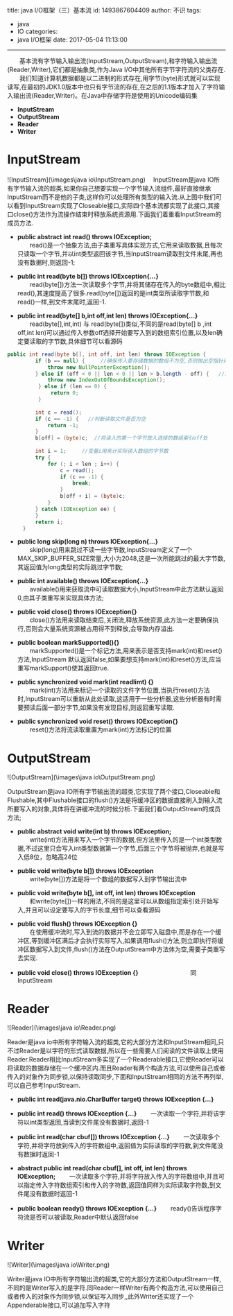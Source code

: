 title: java I/O框架（三）基本流
id: 1493867604409
author: 不识
tags:
  - java
  - IO
categories:
  - java I/O框架
date: 2017-05-04 11:13:00
---

　　基本流有字节输入输出流(InputStream,OutputStream),和字符输入输出流(Reader,Writer),它们都是抽象类,作为Java I/O中其他所有字节字符流的父类存在.
　　我们知道计算机数据都是以二进制的形式存在,用字节(byte)形式就可以实现读写,在最初的JDK1.0版本中也只有字节流的存在,在之后的1.1版本才加入了字符输入输出流(Reader,Writer)。在Java中存储字符是使用的Unicode编码集

- **InputStream**
- **OutputStream**
- **Reader**
- **Writer**
  
<!-- more -->
# InputStream
![InputStream](\images\java io\InputStream.png)
　InputStream是java IO所有字节输入流的超类,如果你自己想要实现一个字节输入流组件,最好直接继承InputStream而不是他的子类,这样你可以处理所有类型的输入流.从上图中我们可以看到InputStream实现了Closeable接口,实际四个基本流都实现了此接口,其接口close()方法作为流操作结束时释放系统资源用.下面我们着重看InputStream的成员方法.

- **public abstract int read() throws IOException;**  
　　read()是一个抽象方法,由子类重写具体实现方式,它用来读取数据,且每次只读取一个字节,并以int类型返回该字节,当InputStream读取到文件末尾,再也没有数据时,则返回-1;  
  
- **public int read(byte b[]) throws IOException{...}**  
　　read(byte[])方法一次读取多个字节,并将其储存在传入的byte数组中,相比read(),其速度提高了很多.read(byte[])返回的是int类型所读取字节数,和read()一样,到文件末尾时,返回-1.  
  
- **public int read(byte[] b,int off,int len) throws IOException{...}**  
　　read(byte[],int,int) 与 read(byte[])类似,不同的是read(byte[] b ,int off,int len)可以通过传入参数off选择开始要写入到的数组索引位置,以及len确定要读取的字节数,具体细节可以看源码  
```java
public int read(byte b[], int off, int len) throws IOException {
         if (b == null) {     //确保传入要存储数据的数组不为空,否则抛出空指针异常
             throw new NullPointerException();
         } else if (off < 0 || len < 0 || len > b.length - off) {   //这里要判断传入的参数是否正常  其中 len > b.length - off是为了检查写入的字节数会不会超出数组索引
             throw new IndexOutOfBoundsException();
          } else if (len == 0) {
              return 0;
          }
 
         int c = read(); 
         if (c == -1) {   //判断读取文件是否为空
             return -1;
         }
         b[off] = (byte)c;  //将读入的第一个字节放入选择的数组索引off处
 
         int i = 1;     //变量i用来计实际读入数组的字节数
         try {
             for (; i < len ; i++) {
                 c = read();
                 if (c == -1) {
                     break;
                 }
                 b[off + i] = (byte)c;
             }
         } catch (IOException ee) {
         }
         return i;
     }
```

- **public long skip(long n) throws IOException{...}**    
　　skip(long)用来跳过不读一些字节数,InputStream定义了一个MAX\_SKIP_BUFFER_SIZE常量,大小为2048,这是一次所能跳过的最大字节数,其返回值为long类型的实际跳过字节数; 
  
- **public int available() throws IOException{...}**    
　　available()用来获取流中可读取数据大小,InputStream中此方法默认返回0,由其子类重写来实现具体方法;   
  
- **public void close() throws IOException{}**    
　　close()方法用来读取结束后,关闭流,释放系统资源,此方法一定要确保执行,否则会大量系统资源被占用得不到释放,会导致内存溢出.  
  
- **public boolean markSupported(){}**  
　　markSupported()是一个标记方法,用来表示是否支持mark(int)和reset()方法,InputStream 默认返回false,如果要想支持mark(int)和reset()方法,应当重写markSupport()使其返回true.  
  
- **public synchronized void mark(int readlimt) {}**  
　　mark(int)方法用来标记一个读取的文件字节位置,当执行reset()方法时,InputStream可以重新从此处读取,这适用于一些分析器,这些分析器有时需要预读后面一部分字节,如果没有发现目标,则返回重写读取.  
  
- **public synchronized void reset() throws IOException{}**  
　　reset()方法将流读取重置为mark(int)方法标记的位置  

# OutputStream
![OutputStream](\images\java io\OutputStream.png)

OutputStream是java IO所有字节输出流的超类,它实现了两个接口,Closeable和Flushable,其中Flushable接口的flush()方法是将缓冲区的数据直接刷入到输入流所要写入的对象,具体将在讲缓冲流的时候分析.下面我们看OutputStream的成员方法;

- **public abstract void write(int b) throws IOException;**  
　　write(int)方法用来写入一个字节的数据,但方法里传入的是一个int类型数据,不过这里只会写入int类型数据第一个字节,后面三个字节将被抛弃,也就是写入低8位，忽略高24位
  
- **public void write(byte b[]) throws IOException**  
　　write(byte[])方法是将一个数组的数据写入到字节输出流中
  
- **public void write(byte b[], int off, int len) throws IOException**   
　　和write(byte[])一样的用法,不同的是这里可以从数组指定索引处开始写入,并且可以设定要写入的字节长度,细节可以查看源码
    
- **public void flush() throws IOException {}**  
　　在使用缓冲流时,写入到流的数据并不会立即写入磁盘中,而是存在一个缓冲区,等到缓冲区满后才会执行实际写入,如果调用flush()方法,则立即执行将缓冲区数据写入到文件,flush()方法在OutputStream中方法体为空,需要子类重写去实现.　　
     
- **public void close() throws IOException {}**　  　　　　　
　　同InputStream
# Reader
![Reader](\images\java io\Reader.png)

Reader是java io中所有字符输入流的超类,它的大部分方法和InputStream相同,只不过Reader是以字符的形式读取数据,所以在一些需要人们阅读的文件读取上使用Reader.Reader相比InputStream多实现了一个Readerable接口,它使Reader可以将读取的数据存储在一个缓冲区内.而且Reader有两个构造方法,可以使用自己或者传入的对象作为同步锁,以保持读取同步,下面和InputStream相同的方法不再列举,可以自己参考InputStream.

- **public int read(java.nio.CharBuffer target) throws IOException {...}**

- **public int read() throws IOException {...}**
　　一次读取一个字符,并将该字符以int类型返回,当读到文件尾没有数据时,返回-1
  
- **public int read(char cbuf[]) throws IOException {...}**
　　一次读取多个字符,并将字符放到传入的字符数组中,返回值为实际读取的字符数,到文件尾没有数据时返回-1
  
- **abstract public int read(char cbuf[], int off, int len) throws IOException;**
　　一次读取多个字符,并将字符放入传入的字符数组中,并且可以指定传入字符数组索引和传入的字符数,返回值同样为实际读取字符数,到文件尾没有数据时返回-1

- **public boolean ready() throws IOException {...}**
　　ready()告诉程序字符流是否可以被读取,Reader中默认返回false

# Writer
![Writer](\images\java io\Writer.png)

Writer是java IO中所有字符输出流的超类,它的大部分方法和OutputStream一样,不同的是Writer写入的是字符.同Reader一样Writer有两个构造方法,可以使用自己或者传入的对象作为同步锁,以保证写入同步,,此外Writer还实现了一个Appenderable接口,可以追加写入字符